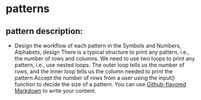 # patterns
## pattern description:
- Design the workflow of each pattern in the Symbols and Numbers, Alphabets, design There is a typical structure to print any pattern, i.e., the number of rows and columns. We need to use two loops to print any pattern, i.e., use nested loops. The outer loop tells us the number of rows, and the inner loop tells us the column needed to print the pattern.Accept the number of rows from a user using the input() function to decide the size of a pattern.
You can use
[Github-flavored Markdown](https://github.com/yaminipendyala/patterns)
to write your content.